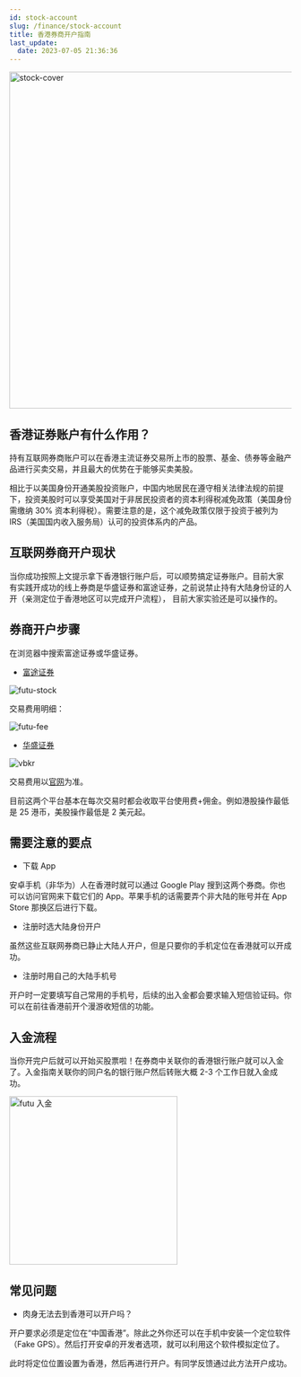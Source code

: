 ```yaml
---
id: stock-account
slug: /finance/stock-account
title: 香港券商开户指南
last_update:
  date: 2023-07-05 21:36:36
---
```


<img alt="stock-cover" src="https://pan.wsyfin.com/f/n5num/stock-cover.webp" width="600px" />

## 香港证券账户有什么作用？

持有互联网券商账户可以在香港主流证券交易所上市的股票、基金、债券等金融产品进行买卖交易，并且最大的优势在于能够买卖美股。

相比于以美国身份开通美股投资账户，中国内地居民在遵守相关法律法规的前提下，投资美股时可以享受美国对于非居民投资者的资本利得税减免政策（美国身份需缴纳 30% 资本利得税）。需要注意的是，这个减免政策仅限于投资于被列为 IRS（美国国内收入服务局）认可的投资体系内的产品。

## 互联网券商开户现状

当你成功按照上文提示拿下香港银行账户后，可以顺势搞定证券账户。目前大家 有实践开成功的线上券商是华盛证券和富途证券，之前说禁止持有大陆身份证的人开（亲测定位于香港地区可以完成开户流程）， 目前大家实验还是可以操作的。

## 券商开户步骤

在浏览器中搜索富途证券或华盛证券。

- [富途证券](https://www.futunn.com/)

![futu-stock](https://pan.wsyfin.com/f/0RWSm/futu.png)

交易费用明细：

![futu-fee](https://pan.wsyfin.com/f/mZLhW/futu-fee.webp)

- [华盛证券](https://www.hstong.com/)

![vbkr](https://pan.wsyfin.com/f/82QfY/hstong.png)

交易费用以[官网](https://www.hstong.com/questions/category-stock-charges)为准。

目前这两个平台基本在每次交易时都会收取平台使用费+佣金。例如港股操作最低是 25 港币，美股操作最低是 2 美元起。

## 需要注意的要点

- 下载 App

安卓手机（非华为）人在香港时就可以通过 Google Play 搜到这两个券商。你也可以访问官网来下载它们的 App。苹果手机的话需要弄个非大陆的账号并在 App Store 那换区后进行下载。

- 注册时选大陆身份开户

虽然这些互联网券商已静止大陆人开户，但是只要你的手机定位在香港就可以开成功。

- 注册时用自己的大陆手机号

开户时一定要填写自己常用的手机号，后续的出入金都会要求输入短信验证码。你可以在前往香港前开个漫游收短信的功能。

## 入金流程

当你开完户后就可以开始买股票啦！在券商中关联你的香港银行账户就可以入金了。入金指南关联你的同户名的银行账户然后转账大概 2-3 个工作日就入金成功。

<img alt="futu 入金" src="https://pan.wsyfin.com/f/jREfR/futu-charge.webp" width="300px" />

## 常见问题

- 肉身无法去到香港可以开户吗？

开户要求必须是定位在“中国香港”。除此之外你还可以在手机中安装一个定位软件（Fake GPS）。然后打开安卓的开发者选项，就可以利用这个软件模拟定位了。

此时将定位位置设置为香港，然后再进行开户。有同学反馈通过此方法开户成功。
